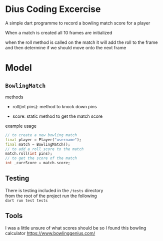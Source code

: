 # Dius Coding Excercise

A simple dart programme to record a bowling match score for a player

When a match is created all 10 frames are initialized

when the roll method is called on the match it will add the roll to the frame and then determine if we should move onto the next frame

# Model

## `BowlingMatch`

methods

- roll(int pins): method to knock down pins

- score: static method to get the match score

example usage

```dart
// to create a new bowling match
final player = Player("username");
final match = BowlingMatch();
// to add a roll score to the match
match.roll(int pins);
// to get the score of the match
int _currScore = match.score;
```

## Testing

There is testing included in the `/tests` directory  
from the root of the project run the following  
`dart run test tests`

## Tools

I was a little unsure of what scores should be so I found this bowling calculator
https://www.bowlinggenius.com/
